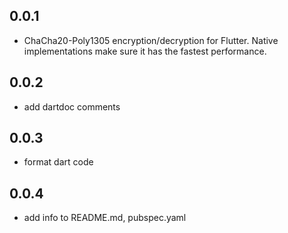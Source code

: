 ## 0.0.1

* ChaCha20-Poly1305 encryption/decryption for Flutter. Native implementations make sure it has the fastest performance.

## 0.0.2

* add dartdoc comments

## 0.0.3

* format dart code

## 0.0.4

* add info to README.md, pubspec.yaml
